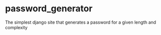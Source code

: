 # password_generator
The simplest django site that generates a password for a given length and complexity